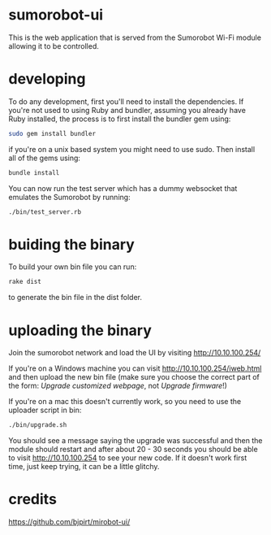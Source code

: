 sumorobot-ui
============
This is the web application that is served from the Sumorobot Wi-Fi module allowing it to be controlled.

developing
==========
To do any development, first you'll need to install the dependencies. If you're not used to using Ruby and bundler,  assuming you already have Ruby installed, the process is to first install the bundler gem using:
```bash
sudo gem install bundler
```
if you're on a unix based system you might need to use sudo. Then install all of the gems using:
```bash
bundle install
```
You can now run the test server which has a dummy websocket that emulates the Sumorobot by running:
```bash
./bin/test_server.rb
```

buiding the binary
==================
To build your own bin file you can run:
```bash
rake dist
```
to generate the bin file in the dist folder.

uploading the binary
====================
Join the sumorobot network and load the UI by visiting http://10.10.100.254/

If you're on a Windows machine you can visit http://10.10.100.254/iweb.html and then upload the new bin file (make sure you choose the correct part of the form: *Upgrade customized webpage*, not *Upgrade firmware*!)

If you're on a mac this doesn't currently work, so you need to use the uploader script in bin:
```bash
./bin/upgrade.sh
```
You should see a message saying the upgrade was successful and then the module should restart and after about 20 - 30 seconds you should be able to visit http://10.10.100.254 to see your new code. If it doesn't work first time, just keep  trying, it can be a little glitchy.

credits
=======
https://github.com/bjpirt/mirobot-ui/
